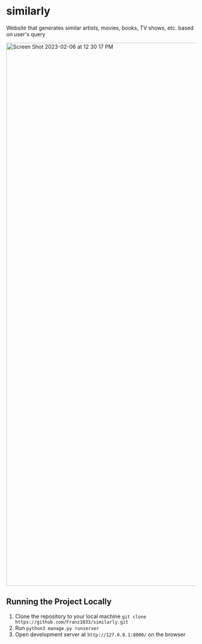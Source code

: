 # similarly
Website that generates similar artists, movies, books, TV shows, etc. based on user's query

<img width="1440" alt="Screen Shot 2023-02-06 at 12 30 17 PM" src="https://user-images.githubusercontent.com/85229607/216884144-bd989245-d876-4733-b70b-e17c08185ab4.png">

## Running the Project Locally
1. Clone the repository to your local machine `git clone https://github.com/Franz1033/similarly.git`
2. Run `python3 manage.py runserver`
3. Open development server at `http://127.0.0.1:8000/` on the browser 
